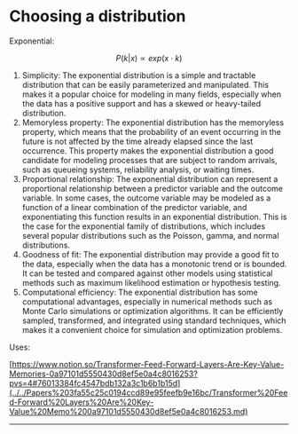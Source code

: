 # Choosing a distribution

Exponential:

$$
P(k | x) ∝ exp(x \cdot k)
$$

1. Simplicity: The exponential distribution is a simple and tractable distribution that can be easily parameterized and manipulated. This makes it a popular choice for modeling in many fields, especially when the data has a positive support and has a skewed or heavy-tailed distribution.
2. Memoryless property: The exponential distribution has the memoryless property, which means that the probability of an event occurring in the future is not affected by the time already elapsed since the last occurrence. This property makes the exponential distribution a good candidate for modeling processes that are subject to random arrivals, such as queueing systems, reliability analysis, or waiting times.
3. Proportional relationship: The exponential distribution can represent a proportional relationship between a predictor variable and the outcome variable. In some cases, the outcome variable may be modeled as a function of a linear combination of the predictor variable, and exponentiating this function results in an exponential distribution. This is the case for the exponential family of distributions, which includes several popular distributions such as the Poisson, gamma, and normal distributions.
4. Goodness of fit: The exponential distribution may provide a good fit to the data, especially when the data has a monotonic trend or is bounded. It can be tested and compared against other models using statistical methods such as maximum likelihood estimation or hypothesis testing.
5. Computational efficiency: The exponential distribution has some computational advantages, especially in numerical methods such as Monte Carlo simulations or optimization algorithms. It can be efficiently sampled, transformed, and integrated using standard techniques, which makes it a convenient choice for simulation and optimization problems.

Uses:

[https://www.notion.so/Transformer-Feed-Forward-Layers-Are-Key-Value-Memories-0a97101d5550430d8ef5e0a4c8016253?pvs=4#76013384fc4547bdb132a3c1b6b1b15d](../../Papers%203fa55c25c0194ccd89e95feefb9e16bc/Transformer%20Feed-Forward%20Layers%20Are%20Key-Value%20Memo%200a97101d5550430d8ef5e0a4c8016253.md)

---